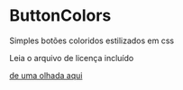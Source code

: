 # ButtonColors

Simples botões coloridos estilizados em css 

Leia o arquivo de licença incluído 



<a href="https://devpaulo23.github.io/ButtonColors-/">de uma olhada aqui</a>

